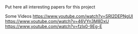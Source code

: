 
Put here all interesting papers for this project


Some Videos
https://www.youtube.com/watch?v=SRI2DEPNgUI
https://www.youtube.com/watch?v=46VYn3M8DxU
https://www.youtube.com/watch?v=fzIx0-9Eg-E
